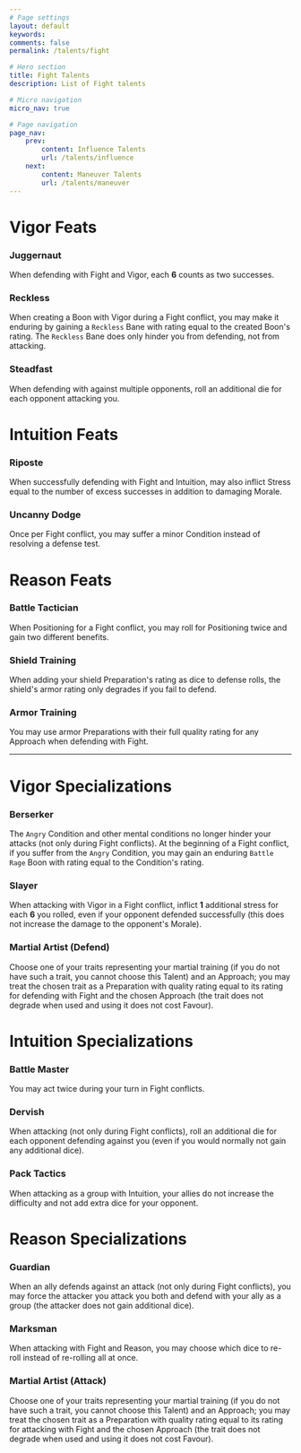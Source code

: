 ```yaml
---
# Page settings
layout: default
keywords:
comments: false
permalink: /talents/fight

# Hero section
title: Fight Talents
description: List of Fight talents

# Micro navigation
micro_nav: true

# Page navigation
page_nav:
    prev:
        content: Influence Talents
        url: /talents/influence
    next:
        content: Maneuver Talents
        url: /talents/maneuver
---
```


# Vigor Feats

### Juggernaut

When defending with Fight and Vigor, each **6** counts as two successes.

### Reckless

When creating a Boon with Vigor during a Fight conflict, you may make it enduring by gaining a `Reckless` Bane with rating equal to the created Boon's rating. The `Reckless` Bane does only hinder you from defending, not from attacking.

### Steadfast

When defending with against multiple opponents, roll an additional die for each opponent attacking you.



# Intuition Feats

### Riposte

When successfully defending with Fight and Intuition, may also inflict Stress equal to the number of excess successes in addition to damaging Morale.

### Uncanny Dodge

Once per Fight conflict, you may suffer a minor Condition instead of resolving a defense test.



# Reason Feats

### Battle Tactician

When Positioning for a Fight conflict, you may roll for Positioning twice and gain two different benefits.

### Shield Training

When adding your shield Preparation's rating as dice to defense rolls, the shield's armor rating only degrades if you fail to defend.

### Armor Training

You may use armor Preparations with their full quality rating for any Approach when defending with Fight.


---


# Vigor Specializations

### Berserker

The `Angry` Condition and other mental conditions no longer hinder your attacks (not only during Fight conflicts). At the beginning of a Fight conflict, if you suffer from the `Angry` Condition, you may gain an enduring `Battle Rage` Boon with rating equal to the Condition's rating.

### Slayer

When attacking with Vigor in a Fight conflict, inflict **1** additional stress for each **6** you rolled, even if your opponent defended successfully (this does not increase the damage to the opponent's Morale).

### Martial Artist (Defend)

Choose one of your traits representing your martial training (if you do not have such a trait, you cannot choose this Talent) and an Approach; you may treat the chosen trait as a Preparation with quality rating equal to its rating for defending with Fight and the chosen Approach (the trait does not degrade when used and using it does not cost Favour).



# Intuition Specializations

### Battle Master

You may act twice during your turn in Fight conflicts.

### Dervish

When attacking (not only during Fight conflicts), roll an additional die for each opponent defending against you (even if you would normally not gain any additional dice).

### Pack Tactics

When attacking as a group with Intuition, your allies do not increase the difficulty and not add extra dice for your opponent.



# Reason Specializations

### Guardian

When an ally defends against an attack (not only during Fight conflicts), you may force the attacker you attack you both and defend with your ally as a group (the attacker does not gain additional dice).

### Marksman

When attacking with Fight and Reason, you may choose which dice to re-roll instead of re-rolling all at once.

### Martial Artist (Attack)

Choose one of your traits representing your martial training (if you do not have such a trait, you cannot choose this Talent) and an Approach; you may treat the chosen trait as a Preparation with quality rating equal to its rating for attacking with Fight and the chosen Approach (the trait does not degrade when used and using it does not cost Favour).
